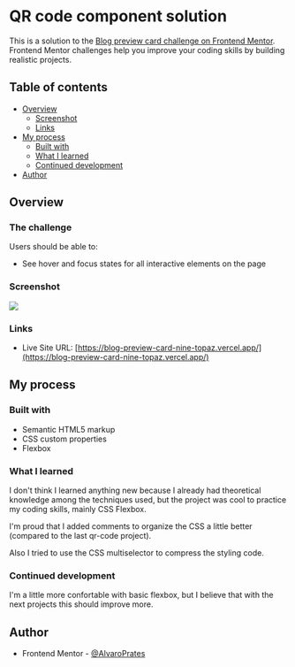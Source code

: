 # QR code component solution

This is a solution to the [Blog preview card challenge on Frontend Mentor](https://www.frontendmentor.io/challenges/blog-preview-card-ckPaj01IcS). Frontend Mentor challenges help you improve your coding skills by building realistic projects. 

## Table of contents

- [Overview](#overview)
  - [Screenshot](#screenshot)
  - [Links](#links)
- [My process](#my-process)
  - [Built with](#built-with)
  - [What I learned](#what-i-learned)
  - [Continued development](#continued-development)
- [Author](#author)

## Overview

### The challenge

Users should be able to:

- See hover and focus states for all interactive elements on the page

### Screenshot

![](./images/screenshot.png)

### Links

- Live Site URL: [https://blog-preview-card-nine-topaz.vercel.app/](https://blog-preview-card-nine-topaz.vercel.app/)

## My process

### Built with

- Semantic HTML5 markup
- CSS custom properties
- Flexbox

### What I learned

I don't think I learned anything new because I already had theoretical knowledge among the techniques used, but the project was cool to practice my coding skills, mainly CSS Flexbox.

I'm proud that I added comments to organize the CSS a little better (compared to the last qr-code project). 

Also I tried to use the CSS multiselector to compress the styling code.

### Continued development

I'm a little more confortable with basic flexbox, but I believe that with the next projects this should improve more.

## Author

- Frontend Mentor - [@AlvaroPrates](https://www.frontendmentor.io/profile/AlvaroPrates)

